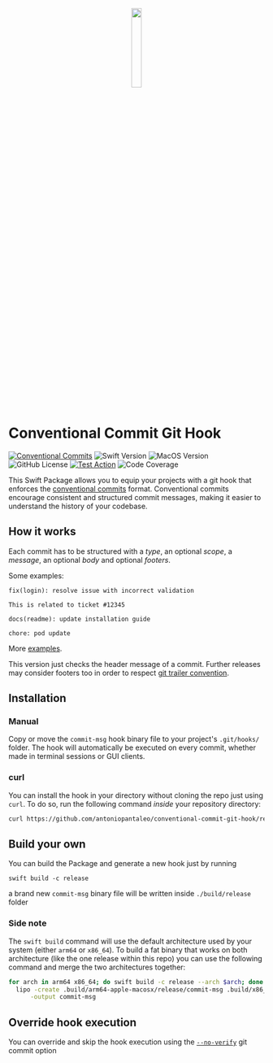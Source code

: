 <p align="center">
  <img width="20%" src="https://github.com/antoniopantaleo/conventional-commit-hook/assets/46167308/05f9e0e1-23ae-42a6-9f5a-cfb58674f716"/>
</p>

# Conventional Commit Git Hook

[![Conventional Commits](https://img.shields.io/badge/Conventional%20Commits-1.0.0-%23FE5196?logo=conventionalcommits&logoColor=white)](https://conventionalcommits.org)
![Swift Version](https://img.shields.io/badge/swift-5.8-orange?logo=swift&logoColor=white&style=flat-square)
![MacOS Version](https://img.shields.io/badge/MacOS-13+-white?logo=apple&logoColor=white&style=flat-square)
![GitHub License](https://img.shields.io/github/license/antoniopantaleo/conventional-commit-git-hook?style=flat-square&color=red&cacheSeconds=0)
[![Test Action](https://img.shields.io/github/actions/workflow/status/antoniopantaleo/conventional-commit-git-hook/test.yml?branch=master&label=test&style=flat-square&logo=github)](https://github.com/antoniopantaleo/conventional-commit-git-hook/actions/workflows/test.yml)
![Code Coverage](https://img.shields.io/codecov/c/github/antoniopantaleo/conventional-commit-git-hook?style=flat-square&logo=codecov&logoColor=white)

This Swift Package allows you to equip your projects with a git hook that enforces the
[conventional commits](https://www.conventionalcommits.org) format. 
Conventional commits encourage consistent and structured commit messages,
making it easier to understand the history of your codebase.

## How it works

Each commit has to be structured with a *type*, an optional *scope*, a *message*, an optional *body* and optional *footers*.

Some examples:

```
fix(login): resolve issue with incorrect validation

This is related to ticket #12345
```

```
docs(readme): update installation guide
```

```
chore: pod update
```

More [examples](https://www.conventionalcommits.org/en/v1.0.0/#examples).


This version just checks the header message of a commit. Further releases may consider footers 
too in order to respect [git trailer convention](https://git-scm.com/docs/git-interpret-trailers).

## Installation

### Manual

Copy or move the `commit-msg` hook binary file to your project's `.git/hooks/` folder.
The hook will automatically be executed on every commit, whether made in terminal sessions or GUI clients.

### curl

You can install the hook in your directory without cloning the repo just using `curl`. 
To do so, run the following command *inside* your repository directory:

```bash
curl https://github.com/antoniopantaleo/conventional-commit-git-hook/releases/download/v0.0.1/commit-msg -o .git/hooks/commit-msg
```

## Build your own

You can build the Package and generate a new hook just by running

```
swift build -c release
```

a brand new `commit-msg` binary file will be written inside `./build/release` folder

### Side note

The `swift build` command will use the default architecture used by your system (either `arm64` or `x86_64`).
To build a fat binary that works on both architecture (like the one release within this repo) you can use the following command 
and merge the two architectures together:

```bash
for arch in arm64 x86_64; do swift build -c release --arch $arch; done && \
  lipo -create .build/arm64-apple-macosx/release/commit-msg .build/x86_64-apple-macosx/release/commit-msg \
      -output commit-msg
```

## Override hook execution

You can override and skip the hook execution using the [`--no-verify`](https://git-scm.com/docs/git-commit#Documentation/git-commit.txt---no-verify) git commit option
